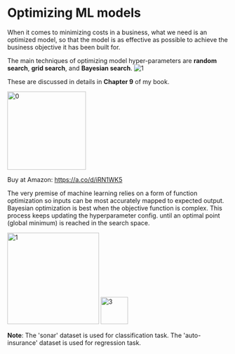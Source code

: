 # Optimizing ML models

When it comes to minimizing costs in a business, what we need is an optimized model, so that the model is as effective as possible to achieve the business objective it has been built for.

The main techniques of optimizing model hyper-parameters are **random search**, **grid search**, and **Bayesian search**. 
![1](https://github.com/user-attachments/assets/b6f9b380-02e9-4cac-8834-d7e697c4dc5d)

These are discussed in details in **Chapter 9** of my book.

<img width="179" alt="0" src="https://github.com/user-attachments/assets/2303322f-e4e3-4636-b533-57b38a7ca9ed">

Buy at Amazon: https://a.co/d/iRN1WK5

The very premise of machine learning relies on a form of function optimization so inputs can be most accurately mapped to expected output. 
Bayesian optimization is best when the objective function is complex. This process keeps updating the hyperparameter config. until an optimal point (global minimum) is reached in the search space.

<img width="209" alt="1" src="https://github.com/user-attachments/assets/88535300-9262-4298-b93a-d27e7bba2752">

<img width="62" alt="3" src="https://github.com/user-attachments/assets/cb96346e-1362-4c36-a7de-2372f95496ec">

**Note**: The 'sonar' dataset is used for classification task. The 'auto-insurance' dataset is used for regression task.

